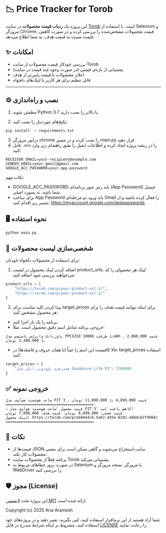 # 📉 Price Tracker for Torob

این پروژه یک **ردیاب قیمت محصولات** در سایت [Torob](https://torob.com) است. با استفاده از Selenium و مرورگر Chrome، قیمت محصولات مشخص‌شده را بررسی کرده و در صورت کاهش قیمت نسبت به قیمت هدف، به شما اطلاع می‌دهد.

## ✨ امکانات
- بررسی خودکار قیمت محصولات از سایت Torob
- پشتیبانی از بازه‌ی قیمتی (در صورت وجود چند قیمت در سایت)
- اعلان محصولات با قیمت پایین‌تر از هدف
- قابل تنظیم برای هر کاربر با لینک‌های دلخواه

---

## ⚙️ نصب و راه‌اندازی

1. مطمئن شوید Python 3.7 یا بالاتر را نصب دارید.

2. پکیج‌های موردنیاز را نصب کنید:

```bash
pip install -r requirements.txt
```

3. درایور مرورگر chrome را نصب کرده و در مسیر main.py قرار دهید
4. فایل `.env` را در ریشه پروژه ایجاد کرده و اطلاعات ایمیل را طبق راهنمای زیر وارد کنید:

```env
RECEIVER_EMAIL=your-recipient@example.com
SENDER_EMAIL=your-gmail@gmail.com
GOOGLE_ACC_PASSWORD=your-app-password

```

نکات مهم:
* GOOGLE_ACC_PASSWORD باید رمز عبور برنامه‌ای (App Password) جیمیل شما باشد، نه پسورد اصلی.
* برای ساخت App Password باید ورود دو مرحله‌ای Gmail را فعال کرده باشید و از مسیر زیر اقدام کنید: https://myaccount.google.com/apppasswords
## 🖥️ نحوه استفاده
```bash
python main.py
```

## 🧪 شخصی‌سازی لیست محصولات
برای استفاده از محصولات دلخواه خودتان:
1. اضافه کردن لینک محصول
در لیست product_urls، لینک هر محصولی را که می‌خواهید بررسی شود اضافه کنید:

```python
product_urls = [
    "https://torob.com/p/your-product-url-1/",
    "https://torob.com/p/your-product-url-2/"
]
```
2. پیدا کردن کلید مناسب برای target_prices
برای اینکه بتوانید قیمت هدف را برای هر محصول مشخص کنید:
* برنامه را یک بار اجرا کنید.
* خروجی برنامه شامل اسم دقیق محصول است. مثلاً:
```text
پاوربانک وایرلس باسئوس مدل PPCXZ10 با ظرفیت 10000mAh , قیمت 2,060,000 تا 3,380,000 تومان
```
* حالا کافیست این اسم را عیناً (با همان حروف و فاصله‌ها) در target_prices استفاده کنید:

```python
target_prices = {
    "هندزفری بلوتوثی انکر مدل Soundcore Life P2": 2500000
}
```

## ✅ خروجی نمونه
```text
ساعت هوشمند هوآوی مدل FIT 3 , قیمت 6,899,000 تا 11,098,000 تومان
========================================
⚠️ قیمت محصول 'ساعت هوشمند هوآوی مدل FIT 3' کاهش یافته است!
قیمت فعلی: 6,899,000 تومان، قیمت هدف: 7,000,000 تومان
لینک محصول: https://torob.com/p/a94944c6-5a62-445e-8292-e88dc82f9968/
========================================
```
## 🧹 نکات
* قیمت‌ها از JSON سایت استخراج می‌شوند و گاهی ممکن است برای بعضی محصولات کار نکند.
* برنامه فعلاً از محصولات سایت Torob پشتیبانی می‌کند.
* در صورت بروز خطاهای مربوط به Selenium یا مرورگر، نسخه مرورگر و WebDriver را بررسی کنید.
## 🛡 مجوز (License)

این پروژه تحت [لایسنس MIT](LICENSE) ارائه شده است.

Copyright (c) 2025 Aria Aramesh

شما آزاد هستید از این نرم‌افزار استفاده کنید، کپی بگیرید، تغییر دهید و در پروژه‌های خود استفاده کنید، مشروط بر اینکه شرایط مندرج در فایل [LICENSE](LICENSE) را رعایت نمایید.
